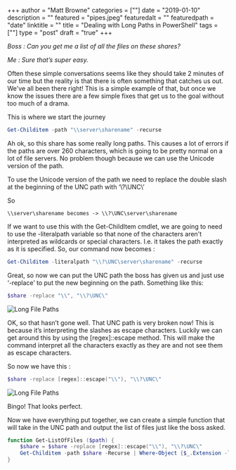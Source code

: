+++
author = "Matt Browne"
categories = [""]
date = "2019-01-10"
description = ""
featured = "pipes.jpeg"
featuredalt = ""
featuredpath = "date"
linktitle = ""
title = "Dealing with Long Paths in PowerShell"
tags = [""]
type = "post"
draft = "true"
+++

*Boss : Can you get me a list of all the files on these shares?*

*Me : Sure that’s super easy.*

Often these simple conversations seems like they should take 2 minutes of our time but the reality is that there is often something that catches us out.  We've all been there right!  This is a simple example of that, but once we know the issues there are a few simple fixes that get us to the goal without too much of a drama.

This is where we start the journey

```PowerShell
Get-Childitem -path "\\server\sharename" -recurse
```

Ah ok, so this share has some really long paths.  This causes a lot of errors if the paths are over 260 characters, which is going to be pretty normal on a lot of file servers.  No problem though because we can use the Unicode version of the path.

To use the Unicode version of the path we need to replace the double slash at the beginning of the UNC path with ‘\\?\UNC\’

 
So 
```
\\server\sharename becomes -> \\?\UNC\server\sharename
``` 

If we want to use this with the Get-ChildItem cmdlet, we are going to need to use the -literalpath variable so that none of the characters aren't interpreted as wildcards or special characters.  I.e. it takes the path exactly as it is specified.  So, our command now becomes :

```PowerShell
Get-Childitem -literalpath "\\?\UNC\server\sharename" -recurse
```

Great, so now we can put the UNC path the boss has given us and just use ‘-replace’ to put the new beginning on the path.  Something like this:

``` PowerShell
$share -replace "\\", "\\?\UNC\"
```
![Long File Paths](/img/2019/01/LonFilePaths01.png)
 

OK, so that hasn’t gone well.  That UNC path is very broken now!  This is because it’s interpreting the slashes as escape characters.  Luckily we can get around this by using the [regex]::escape method.  This will make the command interpret all the characters exactly as they are and not see them as escape characters.

So now we have this :

```PowerShell
$share -replace [regex]::escape("\\"), "\\?\UNC\"
```
![Long File Paths](/img/2019/01/LonFilePaths02.png)

Bingo!  That looks perfect.

Now we have everything put together, we can create a simple function that will take in the UNC path and output the list of files just like the boss asked.
 

```PowerShell
function Get-ListOfFiles ($path) {
    $share = $share -replace [regex]::escape("\\"), "\\?\UNC\"
    Get-Childitem -path $share -Recurse | Where-Object {$_.Extension -like ".*"}      
}
```


